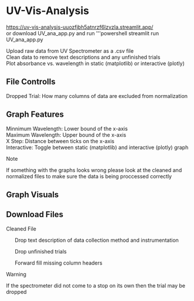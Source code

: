 # UV-Vis-Analysis
https://uv-vis-analysis-uuozfjbh5atnrzf6lzvzla.streamlit.app/ <br> 
or download UV_ana_app.py and run 
'''powershell 
  streamlit run UV_ana_app.py 

Upload raw data from UV Spectrometer as a .csv file <br> 
Clean data to remove text descriptions and any unfinished trials <br> 
Plot absorbance vs. wavelength in static (matplotlib) or interactive (plotly) 

## File Controlls
Dropped Trial: How many columns of data are excluded from normalization <br> 

## Graph Features
Minnimum Wavelength: Lower bound of the x-axis <br> 
Maximum Wavelength: Upper bound of the x-axis <br> 
X Step: Distance between ticks on the x-axis <br> 
Interactive: Toggle between static (matplotlib) and interactive (plotly) graph

> [!NOTE]
> If something with the graphs looks wrong please look at the cleaned and normalized files to make sure the data is being proccessed correctly

## Graph Visuals


## Download Files
Cleaned File
<ul> Drop text description of data collection method and instrumentation </ul>
<ul> Drop unfinished trials </ul>
<ul> Forward fill missing column headers</ul>

> [!WARNING]
> If the spectrometer did not come to a stop on its own then the trial may be dropped


